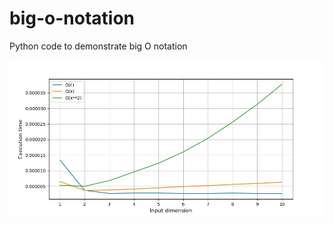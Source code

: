 # big-o-notation
 Python code to demonstrate big O notation

![chart](https://github.com/trierweiler/big-o-notation/blob/master/images/Day_24.jpeg)